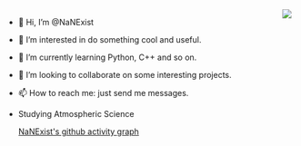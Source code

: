 <img align="right" src="https://github-readme-stats.vercel.app/api?username=NaNExist&show_icons=true&icon_color=66ccff&text_color=39c5bb&bg_color=ffffff&hide_title=true" />


- 👋 Hi, I’m @NaNExist
- 👀 I’m interested in do something cool and useful.
- 🌱 I’m currently learning Python, C++ and so on.
- 💞️ I’m looking to collaborate on some interesting projects.
- 📫 How to reach me: just send me messages.
- Studying Atmospheric Science
  
  [NaNExist's github activity graph](https://github-readme-activity-graph.vercel.app/graph?username=NaNExist&theme=tokyo-night)

<!---
NaNExist/NaNExist is a ✨ special ✨ repository because its `README.md` (this file) appears on your GitHub profile.
You can click the Preview link to take a look at your changes.
--->
